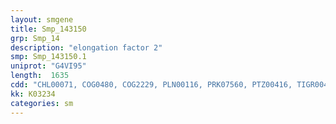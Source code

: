 ```yaml
---
layout: smgene
title: Smp_143150
grp: Smp_14
description: "elongation factor 2"
smp: Smp_143150.1
uniprot: "G4VI95"
length:  1635
cdd: "CHL00071, COG0480, COG2229, PLN00116, PRK07560, PTZ00416, TIGR00490, cd01885, cd03700, cl02787, cl20541, cl21455, pfam00009, pfam03144, pfam14492"
kk: K03234
categories: sm
---
```

